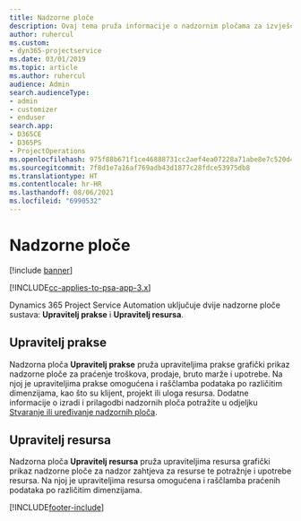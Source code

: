 ```yaml
---
title: Nadzorne ploče
description: Ovaj tema pruža informacije o nadzornim pločama za izvješćivanje koje su uključene u Dynamics 365 Project Service Automation.
author: ruhercul
ms.custom:
- dyn365-projectservice
ms.date: 03/01/2019
ms.topic: article
ms.author: ruhercul
audience: Admin
search.audienceType:
- admin
- customizer
- enduser
search.app:
- D365CE
- D365PS
- ProjectOperations
ms.openlocfilehash: 975f88b671f1ce46888731cc2aef4ea07228a71abe8e7c520d4c4a6e7be3b537
ms.sourcegitcommit: 7f8d1e7a16af769adb43d1877c28fdce53975db8
ms.translationtype: HT
ms.contentlocale: hr-HR
ms.lasthandoff: 08/06/2021
ms.locfileid: "6990532"
---
```

# <a name="dashboards"></a>Nadzorne ploče

[!include [banner](../includes/psa-now-project-operations.md)]

[!INCLUDE[cc-applies-to-psa-app-3.x](../includes/cc-applies-to-psa-app-3x.md)]

Dynamics 365 Project Service Automation uključuje dvije nadzorne ploče sustava: **Upravitelj prakse** i **Upravitelj resursa**.

## <a name="practice-manager"></a>Upravitelj prakse 

Nadzorna ploča **Upravitelj prakse** pruža upraviteljima prakse grafički prikaz nadzorne ploče za praćenje troškova, prodaje, bruto marže i upotrebe. Na njoj je upraviteljima prakse omogućena i raščlamba podataka po različitim dimenzijama, kao što su klijent, projekt ili uloga resursa. Dodatne informacije o izradi i prilagodbi nadzornih ploča potražite u odjeljku [Stvaranje ili uređivanje nadzornih ploča](/dynamics365/customerengagement/on-premises/customize/create-edit-dashboards).

## <a name="resource-manager"></a>Upravitelj resursa 

Nadzorna ploča **Upravitelj resursa** pruža upraviteljima resursa grafički prikaz nadzorne ploče za nadzor zahtjeva za resurse te potražnje i upotrebe resursa. Na njoj je upraviteljima resursa omogućena i raščlamba praćenih podataka po različitim dimenzijama.


[!INCLUDE[footer-include](../includes/footer-banner.md)]